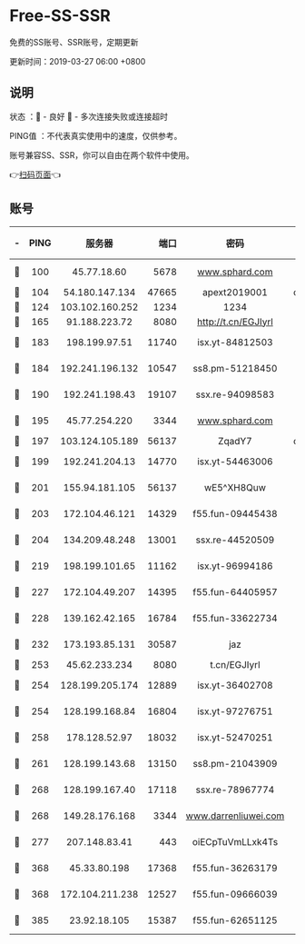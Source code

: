 # Free-SS-SSR

免费的SS账号、SSR账号，定期更新

更新时间：2019-03-27 06:00 +0800

## 说明

状态     ：🙂 - 良好 🙁 - 多次连接失败或连接超时

PING值   ：不代表真实使用中的速度，仅供参考。

账号兼容SS、SSR，你可以自由在两个软件中使用。

👉[扫码页面](https://liesauer.github.io/Free-SS-SSR/)👈

## 账号

|-|PING|服务器|端口|密码|加密方式|区域|
|:----:|:----:|:-----:|-----:|:----:|:----:|:----:|
|🙂|100|45.77.18.60|5678|www.sphard.com|aes-256-cfb|JP|
|🙂|104|54.180.147.134|47665|apext2019001|chacha20|KR|
|🙂|124|103.102.160.252|1234|1234|rc4-md5|JP|
|🙂|165|91.188.223.72|8080|http://t.cn/EGJIyrl|rc4-md5|RU|
|🙂|183|198.199.97.51|11740|isx.yt-84812503|aes-256-cfb|US|
|🙂|184|192.241.196.132|10547|ss8.pm-51218450|aes-256-cfb|US|
|🙂|190|192.241.198.43|19107|ssx.re-94098583|aes-256-cfb|US|
|🙂|195|45.77.254.220|3344|www.sphard.com|aes-256-cfb|SG|
|🙂|197|103.124.105.189|56137|ZqadY7|chacha20|US|
|🙂|199|192.241.204.13|14770|isx.yt-54463006|aes-256-cfb|US|
|🙂|201|155.94.181.105|56137|wE5^XH8Quw|aes-256-cfb|US|
|🙂|203|172.104.46.121|14329|f55.fun-09445438|aes-256-cfb|SG|
|🙂|204|134.209.48.248|13001|ssx.re-44520509|aes-256-cfb|US|
|🙂|219|198.199.101.65|11162|isx.yt-96994186|aes-256-cfb|US|
|🙂|227|172.104.49.207|14395|f55.fun-64405957|aes-256-cfb|SG|
|🙂|228|139.162.42.165|16784|f55.fun-33622734|aes-256-cfb|SG|
|🙂|232|173.193.85.131|30587|jaz|aes-256-cfb|US|
|🙂|253|45.62.233.234|8080|t.cn/EGJIyrl|rc4-md5|CA|
|🙂|254|128.199.205.174|12889|isx.yt-36402708|aes-256-cfb|SG|
|🙂|254|128.199.168.84|16804|isx.yt-97276751|aes-256-cfb|SG|
|🙂|258|178.128.52.97|18032|isx.yt-52470251|aes-256-cfb|SG|
|🙂|261|128.199.143.68|13150|ss8.pm-21043909|aes-256-cfb|SG|
|🙂|268|128.199.167.40|17118|ssx.re-78967774|aes-256-cfb|SG|
|🙂|268|149.28.176.168|3344|www.darrenliuwei.com|aes-256-cfb|AU|
|🙂|277|207.148.83.41|443|oiECpTuVmLLxk4Ts|aes-256-cfb|AU|
|🙂|368|45.33.80.198|17368|f55.fun-36263179|aes-256-cfb|US|
|🙂|368|172.104.211.238|12527|f55.fun-09666039|aes-256-cfb|US|
|🙂|385|23.92.18.105|15387|f55.fun-62651125|aes-256-cfb|US|

